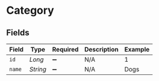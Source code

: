 # Category


## Fields

| Field              | Type               | Required           | Description        | Example            |
| ------------------ | ------------------ | ------------------ | ------------------ | ------------------ |
| `id`               | *Long*             | :heavy_minus_sign: | N/A                | 1                  |
| `name`             | *String*           | :heavy_minus_sign: | N/A                | Dogs               |